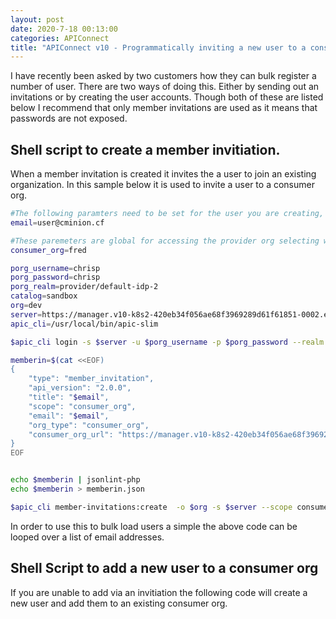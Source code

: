 ```yaml
---
layout: post
date: 2020-7-18 00:13:00
categories: APIConnect
title: "APIConnect v10 - Programmatically inviting a new user to a consumer org. "
---
```


I have recently been asked by two customers how they can bulk register a number of user. There are two ways of doing this. Either by sending out an invitations or by creating the user accounts. Though both of these are listed below I recommend that only member invitations are used as it means that passwords are not exposed.

<!--more-->

## Shell script to create  a member invitiation.

When a member invitation is created it invites the a user to join an existing organization. In this sample below it is used to invite a user to a consumer org.


```bash
#The following paramters need to be set for the user you are creating, this exmaple assumes you are loading them into the local user registry
email=user@cminion.cf

#These paremeters are global for accessing the provider org selecting which consumer org ot add the user to.
consumer_org=fred

porg_username=chrisp
porg_password=chrisp
porg_realm=provider/default-idp-2
catalog=sandbox
org=dev
server=https://manager.v10-k8s2-420eb34f056ae68f3969289d61f61851-0002.eu-gb.containers.appdomain.cloud
apic_cli=/usr/local/bin/apic-slim

$apic_cli login -s $server -u $porg_username -p $porg_password --realm $porg_realm

memberin=$(cat <<EOF)
{
    "type": "member_invitation",
    "api_version": "2.0.0",
    "title": "$email",
    "scope": "consumer_org",
    "email": "$email",
    "org_type": "consumer_org",
    "consumer_org_url": "https://manager.v10-k8s2-420eb34f056ae68f3969289d61f61851-0002.eu-gb.containers.appdomain.cloud/api/consumer-orgs/$org/$catalog/$consumer_org"
}
EOF


echo $memberin | jsonlint-php
echo $memberin > memberin.json

$apic_cli member-invitations:create  -o $org -s $server --scope consumer-org -c $catalog --consumer-org $consumer_org memberin.json
```


In order to use this to bulk load users a simple the above code can be looped over a list of email addresses.


## Shell Script to add a new user to a consumer org
If you are unable to add via an invitiation the following code will create a new user and add them to an existing consumer org.

```bash


```
